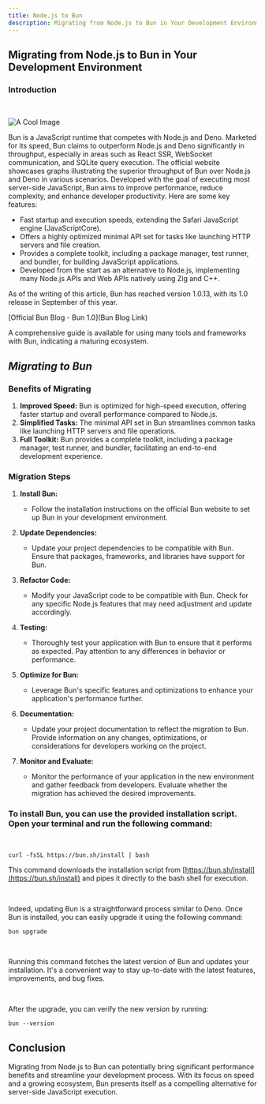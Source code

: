 ```yaml
---
title: Node.js to Bun
description: Migrating from Node.js to Bun in Your Development Environment
---
```


## Migrating from Node.js to Bun in Your Development Environment

### Introduction

<br/>

![A Cool Image](/posts/bun.png)


Bun is a JavaScript runtime that competes with Node.js and Deno. Marketed for its speed, Bun claims to outperform Node.js and Deno significantly in throughput, especially in areas such as React SSR, WebSocket communication, and SQLite query execution. The official website showcases graphs illustrating the superior throughput of Bun over Node.js and Deno in various scenarios. Developed with the goal of executing most server-side JavaScript, Bun aims to improve performance, reduce complexity, and enhance developer productivity. Here are some key features:

- Fast startup and execution speeds, extending the Safari JavaScript engine (JavaScriptCore).
- Offers a highly optimized minimal API set for tasks like launching HTTP servers and file creation.
- Provides a complete toolkit, including a package manager, test runner, and bundler, for building JavaScript applications.
- Developed from the start as an alternative to Node.js, implementing many Node.js APIs and Web APIs natively using Zig and C++.

As of the writing of this article, Bun has reached version 1.0.13, with its 1.0 release in September of this year.

[Official Bun Blog - Bun 1.0](Bun Blog Link)

A comprehensive guide is available for using many tools and frameworks with Bun, indicating a maturing ecosystem.

## _Migrating to Bun_

### Benefits of Migrating

1. **Improved Speed:** Bun is optimized for high-speed execution, offering faster startup and overall performance compared to Node.js.
2. **Simplified Tasks:** The minimal API set in Bun streamlines common tasks like launching HTTP servers and file operations.
3. **Full Toolkit:** Bun provides a complete toolkit, including a package manager, test runner, and bundler, facilitating an end-to-end development experience.

### Migration Steps

1. **Install Bun:**
   - Follow the installation instructions on the official Bun website to set up Bun in your development environment.

2. **Update Dependencies:**
   - Update your project dependencies to be compatible with Bun. Ensure that packages, frameworks, and libraries have support for Bun.

3. **Refactor Code:**
   - Modify your JavaScript code to be compatible with Bun. Check for any specific Node.js features that may need adjustment and update accordingly.

4. **Testing:**
   - Thoroughly test your application with Bun to ensure that it performs as expected. Pay attention to any differences in behavior or performance.

5. **Optimize for Bun:**
   - Leverage Bun's specific features and optimizations to enhance your application's performance further.

6. **Documentation:**
   - Update your project documentation to reflect the migration to Bun. Provide information on any changes, optimizations, or considerations for developers working on the project.

7. **Monitor and Evaluate:**
   - Monitor the performance of your application in the new environment and gather feedback from developers. Evaluate whether the migration has achieved the desired improvements.


### To install Bun, you can use the provided installation script. Open your terminal and run the following command:

<br/>

```
curl -fsSL https://bun.sh/install | bash
```

This command downloads the installation script from [https://bun.sh/install](https://bun.sh/install) and pipes it directly to the bash shell for execution.

<br/>

Indeed, updating Bun is a straightforward process similar to Deno. Once Bun is installed, you can easily upgrade it using the following command:
```
bun upgrade
```
<br/>

Running this command fetches the latest version of Bun and updates your installation. It's a convenient way to stay up-to-date with the latest features, improvements, and bug fixes.

<br/>

After the upgrade, you can verify the new version by running:

```
bun --version
```


## Conclusion

Migrating from Node.js to Bun can potentially bring significant performance benefits and streamline your development process. With its focus on speed and a growing ecosystem, Bun presents itself as a compelling alternative for server-side JavaScript execution.
